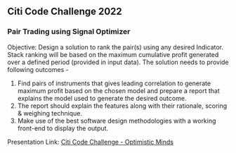 ## Citi Code Challenge 2022
### Pair Trading using Signal Optimizer


Objective:
Design a solution to rank the pair(s) using any desired Indicator.
Stack ranking will be based on the maximum cumulative profit generated over a defined period (provided in input data).
The solution needs to provide following outcomes -
1. Find pairs of instruments that gives leading correlation to generate maximum profit based on the chosen model and prepare a report that explains the model used to generate the desired outcome.
2. The report should explain the features along with their rationale, scoring & weighing technique.
3. Make use of the best software design methodologies with a working front-end to display the output.

Presentation Link: [Citi Code Challenge - Optimistic Minds](https://prezi.com/p/n224nhdubxpu/citi-coding-challenge/)
